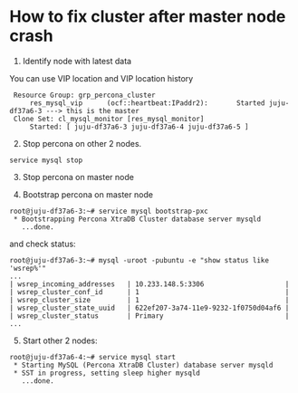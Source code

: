 # How to fix cluster after master node crash

1. Identify node with latest data

You can use VIP location and VIP location history

```
 Resource Group: grp_percona_cluster
     res_mysql_vip      (ocf::heartbeat:IPaddr2):       Started juju-df37a6-3 ---> this is the master
 Clone Set: cl_mysql_monitor [res_mysql_monitor]
     Started: [ juju-df37a6-3 juju-df37a6-4 juju-df37a6-5 ]

```

2. Stop percona on other 2 nodes.

`service mysql stop`

3. Stop percona on master node

4. Bootstrap percona on master node

```
root@juju-df37a6-3:~# service mysql bootstrap-pxc
 * Bootstrapping Percona XtraDB Cluster database server mysqld
   ...done.
```
and check status:
```
root@juju-df37a6-3:~# mysql -uroot -pubuntu -e "show status like 'wsrep%'"
...
| wsrep_incoming_addresses   | 10.233.148.5:3306                    |
| wsrep_cluster_conf_id      | 1                                    |
| wsrep_cluster_size         | 1                                    |
| wsrep_cluster_state_uuid   | 622ef207-3a74-11e9-9232-1f0750d04af6 |
| wsrep_cluster_status       | Primary                              |
...
```
5. Start other 2 nodes:
```
root@juju-df37a6-4:~# service mysql start
 * Starting MySQL (Percona XtraDB Cluster) database server mysqld
 * SST in progress, setting sleep higher mysqld
   ...done.
```





